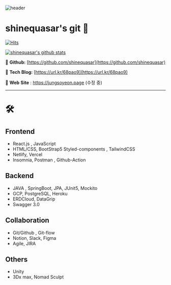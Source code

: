 ![header](https://capsule-render.vercel.app/api?type=Waving&color=AFD2E4&height=120&section=header&text=%20&fontSize=20&animation=fadeIn&fontAlign=25&fontAlignY=27&fontColor=ffffff&rotate=0)
# shinequasar's git 🌱

[![Hits](https://hits.seeyoufarm.com/api/count/incr/badge.svg?url=https%3A%2F%2Fgithub.com%2Fgjbae1212%2Fhit-counter&count_bg=%23F3BF1E&title_bg=%23555555&icon=&icon_color=%23E7E7E7&title=hits&edge_flat=false)](https://hits.seeyoufarm.com)

[![shinequasar's github stats](https://github-readme-stats.vercel.app/api?username=shinequasar)](https://github.com/anuraghazra/github-readme-stats)



📌 **Github:** [https://github.com/shinequasar](https://github.com/shinequasar)

📌 **Tech** **Blog:**  [https://url.kr/68pao9](https://url.kr/68pao9)

📌 **Web** **Site** : https://jungsoyeon.page (수정 중)

<hr>

# 🛠️

## Frontend

- React.js , JavaScript
- HTML/CSS, BootStrap5 Styled-components , TailwindCSS
- Netlify, Vercel
- Insomnia, Postman , Github-Action

## Backend 

- JAVA , SpringBoot, JPA, JUnit5, Mockito
- GCP, PostgreSQL, Heroku
- ERDCloud, DataGrip
- Swagger 3.0

## Collaboration

- Git/Github , Git-flow
- Notion, Slack, Figma
- Agile, JIRA

## Others

- Unity
- 3Dx max, Nomad Sculpt




<!-- 
**shinequasar/shinequasar** is a ✨ _special_ ✨ repository because its `README.md` (this file) appears on your GitHub profile.

Here are some ideas to get you started:

- 🔭 I’m currently working on ...
- 🌱 I’m currently learning ...
- 👯 I’m looking to collaborate on ...
- 🤔 I’m looking for help with ...
- 💬 Ask me about ...
- 📫 How to reach me: ...
- 😄 Pronouns: ...
- ⚡ Fun fact: ...
 -->

